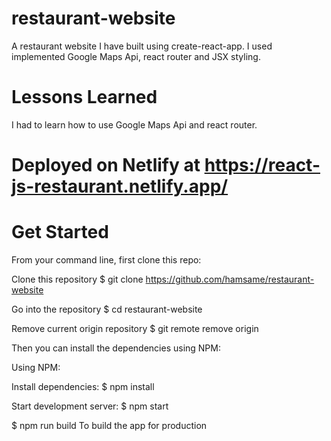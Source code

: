 # restaurant-website

A restaurant website I have built using create-react-app. I used implemented Google Maps Api, react router and JSX styling.

# Lessons Learned
I had to learn how to use Google Maps Api and react router.

# Deployed on Netlify at https://react-js-restaurant.netlify.app/

# Get Started
From your command line, first clone this repo:

Clone this repository
$ git clone https://github.com/hamsame/restaurant-website

Go into the repository
$ cd restaurant-website

Remove current origin repository
$ git remote remove origin

Then you can install the dependencies using NPM:

Using NPM:

Install dependencies:
$ npm install

Start development server:
$ npm start

$ npm run build
To build the app for production 
